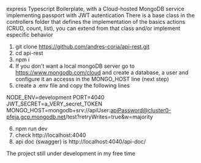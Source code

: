 express Typescript Boilerplate, with a Cloud-hosted MongoDB service implementing passport with JWT autentication
There is a base class in the controllers folder that defines the implementation of the basics actions (CRUD, count, list), you can extend from that class and/or implement especific behavior   

1) git clone https://github.com/andres-coria/api-rest.git
2) cd api-rest
3) npm i
4) If you don't want a local mongoDB server go to https://www.mongodb.com/cloud and create a database, a user and configure it an accesss in the MONGO_HOST line (next step)
5) create a .env file and copy the following lines

NODE_ENV=development
PORT=4040
JWT_SECRET=a_VERY_secret_TOKEN
MONGO_HOST=mongodb+srv://apiUser:apiPassword@cluster0-pfeja.gcp.mongodb.net/test?retryWrites=true&w=majority

6) npm run dev
7) check http://localhost:4040
8) api doc (swagger) is http://localhost:4040/api-doc/

The project still under development in my free time